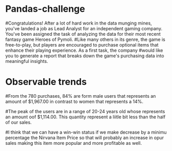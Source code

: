 # Pandas-challenge

#Congratulations! After a lot of hard work in the data munging mines, you've landed a job as Lead Analyst for an independent gaming company. You've been assigned the task of analyzing the data for their most recent fantasy game Heroes of Pymoli.
#Like many others in its genre, the game is free-to-play, but players are encouraged to purchase optional items that enhance their playing experience. As a first task, the company #would like you to generate a report that breaks down the game's purchasing data into meaningful insights.


# Observable trends 

#From the 780 purchases, 84% are form male users that represents an amount of $1,967.00 in contrast to women that represents a 14%.

#The peak of the users are in a range of 20-24 years old whose represents an amount oof $1,114.00. This quantity represent a liitle bit less than the half of our sales.

#I think that we can have a win-win status if we make decrease by a minimu percentage the Nirvana Item Price so that will probably an increase in opur sales making this item more popular and more profitable as well.
